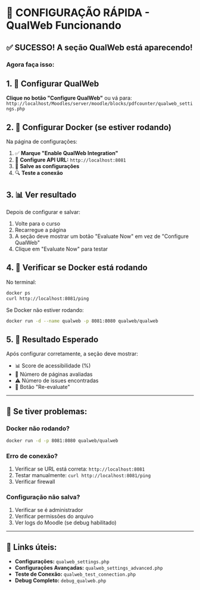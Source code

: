 # 🎯 CONFIGURAÇÃO RÁPIDA - QualWeb Funcionando

## ✅ SUCESSO! A seção QualWeb está aparecendo!

### Agora faça isso:

## 1. 🔧 Configurar QualWeb

**Clique no botão "Configure QualWeb"** ou vá para:
`http://localhost/Moodles/server/moodle/blocks/pdfcounter/qualweb_settings.php`

## 2. 🐳 Configurar Docker (se estiver rodando)

Na página de configurações:
1. ✅ **Marque "Enable QualWeb Integration"**
2. 📝 **Configure API URL:** `http://localhost:8081`
3. 💾 **Salve as configurações**
4. 🔍 **Teste a conexão**

## 3. 📊 Ver resultado

Depois de configurar e salvar:
1. Volte para o curso
2. Recarregue a página
3. A seção deve mostrar um botão "Evaluate Now" em vez de "Configure QualWeb"
4. Clique em "Evaluate Now" para testar

## 4. 🐳 Verificar se Docker está rodando

No terminal:
```bash
docker ps
curl http://localhost:8081/ping
```

Se Docker não estiver rodando:
```bash
docker run -d --name qualweb -p 8081:8080 qualweb/qualweb
```

## 5. 🎉 Resultado Esperado

Após configurar corretamente, a seção deve mostrar:
- 📊 Score de acessibilidade (%)
- 📄 Número de páginas avaliadas
- ⚠️ Número de issues encontradas
- 🔄 Botão "Re-evaluate"

---

## 🔧 Se tiver problemas:

### Docker não rodando?
```bash
docker run -d -p 8081:8080 qualweb/qualweb
```

### Erro de conexão?
1. Verificar se URL está correta: `http://localhost:8081`
2. Testar manualmente: `curl http://localhost:8081/ping`
3. Verificar firewall

### Configuração não salva?
1. Verificar se é administrador
2. Verificar permissões do arquivo
3. Ver logs do Moodle (se debug habilitado)

---

## 📁 Links úteis:

- **Configurações:** `qualweb_settings.php`
- **Configurações Avançadas:** `qualweb_settings_advanced.php`
- **Teste de Conexão:** `qualweb_test_connection.php`
- **Debug Completo:** `debug_qualweb.php`